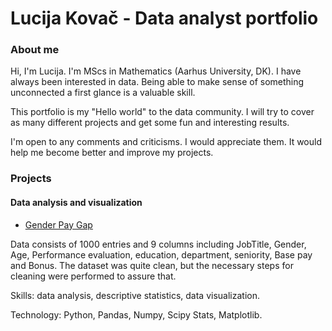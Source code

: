 # Lucija Kovač - Data analyst portfolio
### About me
Hi, I'm Lucija. I'm MScs in Mathematics (Aarhus University, DK). I have always been interested in data. Being able to make sense of something unconnected a first glance is a valuable skill.

This portfolio is my "Hello world" to the data community. I will try to cover as many different projects and get some fun and interesting results.

I'm open to any comments and criticisms. I would appreciate them. It would help me become better and improve my projects.

### Projects

#### Data analysis and visualization
- [Gender Pay Gap](https://github.com/luctuc8/data-analysis-portfolio/blob/main/Gender%20gap%20pay.ipynb)

Data consists of 1000 entries and 9 columns including JobTitle, Gender, Age, Performance evaluation, education, department, seniority, Base pay and Bonus.
The dataset was quite clean, but the necessary steps for cleaning were performed to assure that.

Skills: data analysis, descriptive statistics, data visualization.

Technology: Python, Pandas, Numpy, Scipy Stats, Matplotlib.

